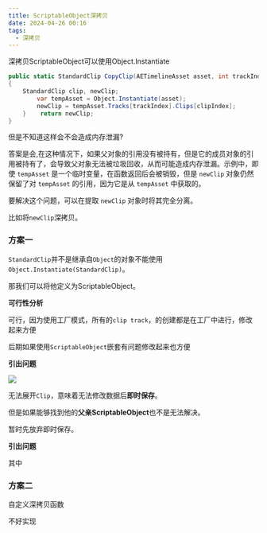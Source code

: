 ```yaml
---
title: ScriptableObject深拷贝
date: 2024-04-26 00:16
tags:
  - 深拷贝
---
```

深拷贝ScriptableObject可以使用Object.Instantiate

```csharp
public static StandardClip CopyClip(AETimelineAsset asset, int trackIndex, int clipIndex)  
{  
    StandardClip clip, newClip;  
        var tempAsset = Object.Instantiate(asset);  
        newClip = tempAsset.Tracks[trackIndex].Clips[clipIndex];  
    }    return newClip;  
}
```

但是不知道这样会不会造成内存泄漏?

答案是会,在这种情况下，如果父对象的引用没有被持有，但是它的成员对象的引用被持有了，会导致父对象无法被垃圾回收，从而可能造成内存泄漏。示例中，即使 `tempAsset` 是一个临时变量，在函数返回后会被销毁，但是 `newClip` 对象仍然保留了对 `tempAsset` 的引用，因为它是从 `tempAsset` 中获取的。

要解决这个问题，可以在提取 `newClip` 对象时将其完全分离。

比如将`newClip`深拷贝。

### 方案一

`StandardClip`并不是继承自`Object`的对象不能使用`Object.Instantiate(StandardClip)`。

那我们可以将他定义为ScriptableObject。

**可行性分析**

可行，因为使用工厂模式，所有的`clip track`，的创建都是在工厂中进行，修改起来方便

后期如果使用`ScriptableObject`嵌套有问题修改起来也方便

**引出问题**

![](images/posts/Pasted%20image%2020240426005653.png)

无法展开`Clip`，意味着无法修改数据后**即时保存**。

但是如果能够找到他的**父亲ScriptableObject**也不是无法解决。

暂时先放弃即时保存。

**引出问题**

其中

### 方案二

自定义深拷贝函数

不好实现



